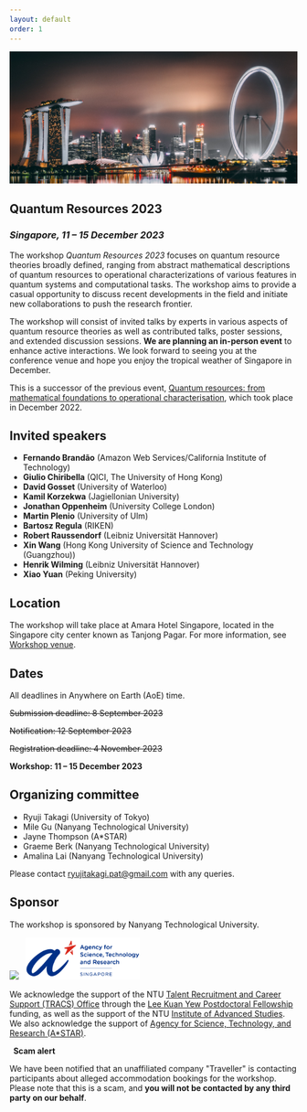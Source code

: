 ```yaml
---
layout: default
order: 1
---
```


<!-- ![Marina Bay](https://live.staticflickr.com/8369/8463911183_ea4f26d3d6_c_d.jpg) -->
<!-- ![Merlion](/merlion.jpg) -->
<!-- ![Marina Bay Sands](/sands.jpg) -->
![Merlina Bay](/marina_bay.jpg)
<!-- ![Group photo](/photo.jpg) -->


## Quantum Resources 2023
<h3 class="lessspace"><em>Singapore, 11 &ndash; 15 December 2023</em></h3>


The workshop *Quantum Resources 2023* focuses on quantum resource theories broadly defined, ranging from abstract mathematical descriptions of quantum resources to operational characterizations of various features in quantum systems and computational tasks. The workshop aims to provide a casual opportunity to discuss recent developments in the field and initiate new collaborations to push the research frontier.   

The workshop will consist of invited talks by experts in various aspects of quantum resource theories as well as contributed talks, poster sessions, and extended discussion sessions. **We are planning an in-person event** to enhance active interactions. We look forward to seeing you at the conference venue and hope you enjoy the tropical weather of Singapore in December.  

This is a successor of the previous event, [Quantum resources: from mathematical foundations to operational characterisation](https://2022.quantumresources.science/), which took place in December 2022. 

<!-- Various properties of quantum systems are starting to find use in the development of practical quantum technologies, elevating phenomena such as entanglement and coherence from mathematical curiosities to physical resources. The framework of quantum resource theories aims to understand these features in a unified fashion and establish methods to characterise them effectively.

The workshop *Quantum Resources 2023* is concerned with the theoretical investigation of quantum resources, and in particular on bridging the gap between the abstract mathematical description of resource theories and the protocols for their practical exploitation. 

The workshop will consist of invited talks by experts in various aspects of quantum resource theories as well as contributed talks, poster sessions, and extended discussion sessions. -->


## Invited speakers

* **Fernando Brandão** (Amazon Web Services/California Institute of Technology)
* **Giulio Chiribella** (QICI, The University of Hong Kong)
* **David Gosset** (University of Waterloo)
* **Kamil Korzekwa** (Jagiellonian University)
* **Jonathan Oppenheim** (University College London)
* **Martin Plenio** (University of Ulm)
* **Bartosz Regula** (RIKEN)
* **Robert Raussendorf** (Leibniz Universität Hannover) 
* **Xin Wang** (Hong Kong University of Science and Technology (Guangzhou))
* **Henrik Wilming** (Leibniz Universität Hannover) 
* **Xiao Yuan** (Peking University)

## Location

The workshop will take place at Amara Hotel Singapore, located in the Singapore city center known as Tanjong Pagar. For more information, see [Workshop venue](/venue).

<!-- <div class="covid"><p><b><i class="fas fa-info-circle"></i>&nbsp; COVID-19 vaccination notice</b></p>
	<p>The workshop will be <b>fully in person</b>, and no virtual participation options are planned. All participants will be subject to the <a href="https://www.ica.gov.sg/enter-transit-depart/entering-singapore">entry restrictions of Singapore</a>, which (as of November 2022) require every short-term visitor to be <b>fully vaccinated against COVID-19</b>. This typically means at least one or two doses of a WHO-approved vaccine, depending on the type. </p>
	<p>Please familiarise yourself with the <a href="https://www.ica.gov.sg/enter-transit-depart/entering-singapore">Singapore entry checklist</a>; note in particular that visitors are required to <b>prepare proof of vaccination status</b> and <b>fill out an online entry card in advance of their arrival</b>. The workshop organizers will not take responsibility should any participant be denied entry to the country.</p>
</div> -->

## Dates

All deadlines in Anywhere on Earth (AoE) time.

~~Submission deadline: 8 September 2023~~               

~~Notification: 12 September 2023~~

~~Registration deadline: 4 November 2023~~

**Workshop: 11 &ndash; 15 December 2023**

<!-- Submission deadline: 13 August 2023   
Notification: 10 September 2023            
Registration deadline: 31 October 2023   
Workshop: 11 &ndash; 15 December 2023 -->


## Organizing committee

* Ryuji Takagi (University of Tokyo)
* Mile Gu (Nanyang Technological University)
* Jayne Thompson (A*STAR)
* Graeme Berk (Nanyang Technological University)
* Amalina Lai (Nanyang Technological University)
  
Please contact <a href="mailto:ryujitakagi.pat@gmail.com">ryujitakagi.pat@gmail.com</a> with any queries.

## Sponsor

The workshop is sponsored by Nanyang Technological University.<br />
<p align="left">
<img src="https://vectorlogoseek.com/wp-content/uploads/2019/10/nanyang-technological-university-ntu-vector-logo.png" width="200" /> &nbsp; <img src="Astar.png" width="200" />
</p> 

<!-- <a href="http://ntu.edu.sg"><img src="https://vectorlogoseek.com/wp-content/uploads/2019/10/nanyang-technological-university-ntu-vector-logo.png" width="400px" /></a>  <img src="Astar.png" width="=200px" /><br />-->

We acknowledge the support of the NTU <a href="https://www.ntu.edu.sg/research/research-careers">Talent Recruitment and Career Support (TRACS) Office</a> through the <a href="https://www.ntu.edu.sg/research/research-careers/lee-kuan-yew-postdoctoral-fellowship-(lkypdf)">Lee Kuan Yew Postdoctoral Fellowship</a> funding, as well as the support of the NTU <a href="https://www.ntu.edu.sg/ias">Institute of Advanced Studies</a>.
We also acknowledge the support of <a href="https://www.a-star.edu.sg/">Agency for Science, Technology, and Research (A*STAR)</a>.

<!-- We also thank Horizon Quantum Computing for the support.<br /><br />
<a href="https://www.horizonquantum.com"><img src="/horizon.png" width="300px" /></a> -->


<div class="warning"><p><b><i class="fas fa-exclamation-triangle"></i>&nbsp; Scam alert</b></p>
	<p>We have been notified that an unaffiliated company "Traveller" is contacting participants about alleged accommodation bookings for the workshop. Please note that this is a scam, and <b>you will not be contacted by any third party on our behalf</b>.</p>
</div> 
